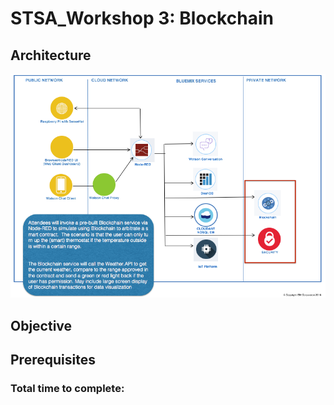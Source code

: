 # STSA_Workshop 3:  Blockchain

## Architecture

![](static/imgs/arch_blockchain.png?raw=true)

## Objective

## Prerequisites

### Total time to complete:  
